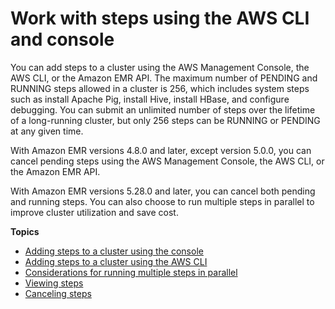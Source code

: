 # Work with steps using the AWS CLI and console<a name="emr-work-with-steps"></a>

You can add steps to a cluster using the AWS Management Console, the AWS CLI, or the Amazon EMR API\. The maximum number of PENDING and RUNNING steps allowed in a cluster is 256, which includes system steps such as install Apache Pig, install Hive, install HBase, and configure debugging\. You can submit an unlimited number of steps over the lifetime of a long\-running cluster, but only 256 steps can be RUNNING or PENDING at any given time\. 

With Amazon EMR versions 4\.8\.0 and later, except version 5\.0\.0, you can cancel pending steps using the AWS Management Console, the AWS CLI, or the Amazon EMR API\. 

With Amazon EMR versions 5\.28\.0 and later, you can cancel both pending and running steps\. You can also choose to run multiple steps in parallel to improve cluster utilization and save cost\.

**Topics**
+ [Adding steps to a cluster using the console](emr-add-steps-console.md)
+ [Adding steps to a cluster using the AWS CLI](add-step-cli.md)
+ [Considerations for running multiple steps in parallel](emr-concurrent-steps.md)
+ [Viewing steps](emr-view-steps.md)
+ [Canceling steps](emr-cancel-steps.md)